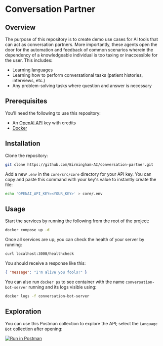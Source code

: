 # Conversation Partner

## Overview

The purpose of this repository is to create demo use cases for AI tools that can act as conversation partners. More
importantly, these agents open the door for the automation and feedback of common scenarios wherein the dependency of a
knowledgeable individual is too taxing or inaccessible for the user. This includes:

- Learning languages
- Learning how to perform conversational tasks (patient histories, interviews, etc.)
- Any problem-solving tasks where question and answer is necessary

## Prerequisites

You'll need the following to use this repository:

- An [OpenAI API](https://platform.openai.com/docs/quickstart) key with credits
- [Docker](https://docs.docker.com/engine/install/)

## Installation

Clone the repository:

```bash
git clone https://github.com/Birmingham-AI/conversation-partner.git
```

Add a new `.env` in the `core/src/core` directory for your API key. You can copy and paste this command with your key's
value to instantly create the file:

```bash
echo 'OPENAI_API_KEY=<YOUR_KEY>' > core/.env
```

## Usage

Start the services by running the following from the root of the project:

```bash
docker compose up -d
```

Once all services are up, you can check the health of your server by running:

```bash
curl localhost:3000/healthcheck
```

You should receive a response like this:

```json
{ "message": "I'm alive you fools!" }
```

You can also run `docker ps` to see container with the name `conversation-bot-server` running and its logs visible
using:

```bash
docker logs -f conversation-bot-server
```

## Exploration

You can use this Postman collection to explore the API; select the `Language Bot` collection after opening:

[![Run in Postman](https://run.pstmn.io/button.svg)](https://www.postman.com/mission-observer-40442015/workspace/bhm-ai-engineering)
